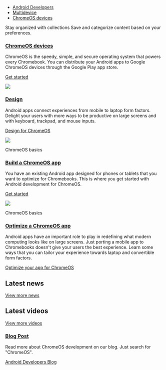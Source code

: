 -   [Android Developers](https://developer.android.com/)
-   [Multidevice](https://developer.android.com/multidevice)
-   [ChromeOS devices](https://developer.android.com/chrome-os)

Stay organized with collections Save and categorize content based on your preferences.

### [ChromeOS devices](https://developer.android.com/chrome-os/intro)

ChromeOS is the speedy, simple, and secure operating system that powers every Chromebook. You can distribute your Android apps to Google ChromeOS devices through the Google Play app store.

[Get started](https://developer.android.com/chrome-os/intro)

 [![](https://developer.android.com/static/images/cluster-illustrations/material-design-16-9.svg)](https://material.io/)

### [Design](https://material.io/)

Android apps connect experiences from mobile to laptop form factors. Delight your users with more ways to be productive on large screens and with keyboard, trackpad, and mouse inputs.

[Design for ChromeOS](https://material.io/)

 [![](https://developer.android.com/static/images/cluster-illustrations/build-apps.svg)](https://developer.android.com/topic/arc)

ChromeOS basics

### [Build a ChromeOS app](https://developer.android.com/topic/arc)

You have an existing Android app designed for phones or tablets that you want to optimize for Chromebooks. This is where you get started with Android development for ChromeOS.

[Get started](https://developer.android.com/topic/arc)

 [![](https://developer.android.com/static/images/cluster-illustrations/new-features.svg)](https://developer.android.com/topic/arc/optimizing)

ChromeOS basics

### [Optimize a ChromeOS app](https://developer.android.com/topic/arc/optimizing)

Android apps have an important role to play in redefining what modern computing looks like on large screens. Just porting a mobile app to Chromebooks doesn't give your users the best experience. Learn some ways that you can tailor your experience towards laptop and convertible form factors.

[Optimize your app for ChromeOS](https://developer.android.com/topic/arc/optimizing)

## Latest news

[View more news](https://android-developers.googleblog.com/search/label/chrome)

## Latest videos

[View more videos](https://www.youtube.com/user/androiddevelopers/search?query=%23chromeos)

### [Blog Post](https://android-developers.googleblog.com/)

Read more about ChromeOS development on our blog. Just search for "ChromeOS".

[Android Developers Blog](https://android-developers.googleblog.com/)